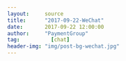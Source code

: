 ```yaml
---
layout:     source 
title:      "2017-09-22-WeChat"
date:       2017-09-22 12:00:00
author:     "PaymentGroup"
tag:		  [chat]
header-img: "img/post-bg-wechat.jpg"
---
```

